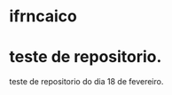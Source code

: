 ifrncaico
=========
teste de repositorio.
============================================
teste de repositorio do dia 18 de fevereiro.
